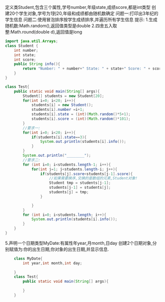 定义类Student,包含三个属性,学号number,年级state,成绩score,都是int类型
创建20个学生对象,学号为1到20,年级和成绩都由随机数确定
问题一:打印出3年纪的学生信息
问题二:使用冒泡排序按学生成绩排序,并遍历所有学生信息
提示:
1.生成随机数:Math.random(),返回值类型是double
2.四舍五入取整:Math.round(double d),返回值是long
```java
import java.util.Arrays;
class Student {
    int number;
    int state;
    int score;
    public String info(){
        return "Number: " + number+" State: " + state+" Score: " + score+"____";
    }
}

class Test{
    public static void main(String[] args){
        Student[] students = new Student[20];
        for(int i=0; i<20; i++){
            students[i] = new Student();
            students[i].number =i+1;
            students[i].state = (int)(Math.random()*5+1);
            students[i].score = (int)(Math.random()*101);
        }
        //要求一:
        for(int i=0; i<20; i++){
            if(students[i].state==3){
                System.out.println(students[i].info());
            }
        }
        System.out.println("________");
        //要求二:
        for (int i=0; i<students.length-1; i++){
            for(int j=1; j<students.length-i; j++){
                if(students[j].score<students[j-1].score){
                    //如果需要换序,交换的是数组的元素,Student对象!
                    Student tmp = students[j-1];
                    students[j-1] = students[j];
                    students[j] = tmp;
                }

            }
        }
        for (int i=0; i<students.length; i++){
            System.out.println(students[i].info());
        }
    }
}
```

5.声明一个日期类型MyDate:有属性年year,月month,日day
创建2个日期对象,分别赋值为:你的出生日期,你对象的出生日期,并显示信息.
```java
    class MyDate{
        int year,int month,int day;
        
    }
    class Test{
        public static void main(String[] args){
            
        }
    }
```